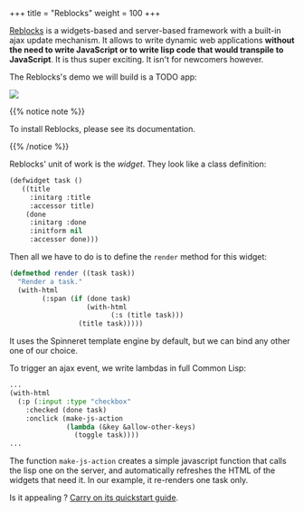 +++
title = "Reblocks"
weight = 100
+++

[Reblocks][reblocks] is a widgets-based and server-based framework
with a built-in ajax update mechanism. It allows to write dynamic web
applications **without the need to write JavaScript or to write lisp
code that would transpile to JavaScript**. It is thus super
exciting. It isn't for newcomers however.

The Reblocks's demo we will build is a TODO app:

![](https://40ants.com/reblocks/images/docs/images/quickstart-check-task.gif)


{{% notice note %}}

To install Reblocks, please see its documentation.

{{% /notice %}}


Reblocks' unit of work is the *widget*. They look like a class definition:

~~~lisp
(defwidget task ()
   ((title
     :initarg :title
     :accessor title)
    (done
     :initarg :done
     :initform nil
     :accessor done)))
~~~

Then all we have to do is to define the `render` method for this widget:

~~~lisp
(defmethod render ((task task))
  "Render a task."
  (with-html
        (:span (if (done task)
                   (with-html
                         (:s (title task)))
                 (title task)))))
~~~

It uses the Spinneret template engine by default, but we can bind any
other one of our choice.


To trigger an ajax event, we write lambdas in full Common Lisp:

~~~lisp
...
(with-html
  (:p (:input :type "checkbox"
    :checked (done task)
    :onclick (make-js-action
              (lambda (&key &allow-other-keys)
                (toggle task))))
...
~~~

The function `make-js-action` creates a simple javascript function
that calls the lisp one on the server, and automatically refreshes the
HTML of the widgets that need it. In our example, it re-renders one
task only.

Is it appealing ? [Carry on its quickstart guide](https://40ants.com/reblocks/quickstart/#x-28REBLOCKS-2FDOC-2FQUICKSTART-3A-40QUICKSTART-2040ANTS-DOC-2FLOCATIVES-3ASECTION-29).


[reblocks]: https://github.com/40ants/reblocks
